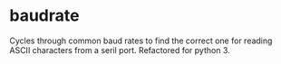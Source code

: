 # baudrate
Cycles through common baud rates to find the correct one for reading ASCII characters from a seril port. Refactored for python 3.
